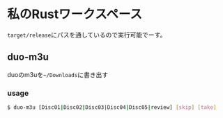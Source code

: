 # 私のRustワークスペース
`target/release`にパスを通しているので実行可能でーす。
## duo-m3u
duoのm3uを`~/Downloads`に書き出す
### usage
```bash
$ duo-m3u [Disc01|Disc02|Disc03|Disc04|Disc05|review] [skip] [take]
```
